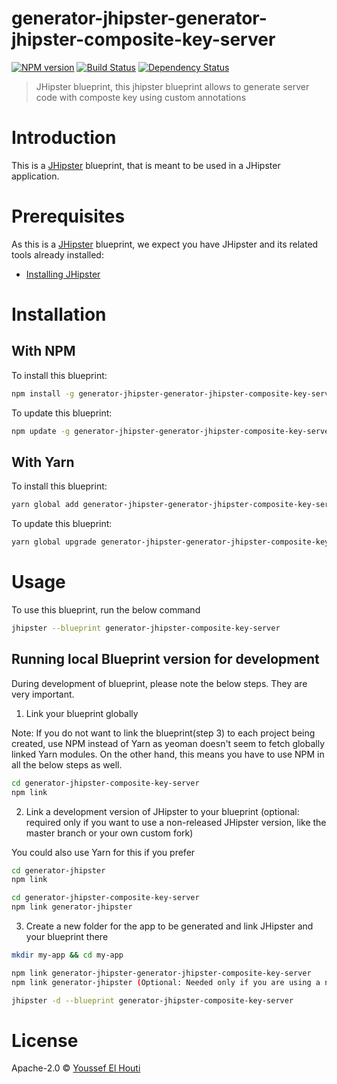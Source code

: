 # generator-jhipster-generator-jhipster-composite-key-server
[![NPM version][npm-image]][npm-url] [![Build Status][travis-image]][travis-url] [![Dependency Status][daviddm-image]][daviddm-url]
> JHipster blueprint, this jhipster blueprint allows to generate server code with composte key using custom annotations

# Introduction

This is a [JHipster](https://www.jhipster.tech/) blueprint, that is meant to be used in a JHipster application.

# Prerequisites

As this is a [JHipster](https://www.jhipster.tech/) blueprint, we expect you have JHipster and its related tools already installed:

- [Installing JHipster](https://www.jhipster.tech/installation/)

# Installation

## With NPM

To install this blueprint:

```bash
npm install -g generator-jhipster-generator-jhipster-composite-key-server
```

To update this blueprint:

```bash
npm update -g generator-jhipster-generator-jhipster-composite-key-server
```

## With Yarn

To install this blueprint:

```bash
yarn global add generator-jhipster-generator-jhipster-composite-key-server
```

To update this blueprint:

```bash
yarn global upgrade generator-jhipster-generator-jhipster-composite-key-server
```

# Usage

To use this blueprint, run the below command

```bash
jhipster --blueprint generator-jhipster-composite-key-server
```


## Running local Blueprint version for development

During development of blueprint, please note the below steps. They are very important.

1. Link your blueprint globally 

Note: If you do not want to link the blueprint(step 3) to each project being created, use NPM instead of Yarn as yeoman doesn't seem to fetch globally linked Yarn modules. On the other hand, this means you have to use NPM in all the below steps as well.

```bash
cd generator-jhipster-composite-key-server
npm link
```

2. Link a development version of JHipster to your blueprint (optional: required only if you want to use a non-released JHipster version, like the master branch or your own custom fork)

You could also use Yarn for this if you prefer

```bash
cd generator-jhipster
npm link

cd generator-jhipster-composite-key-server
npm link generator-jhipster
```

3. Create a new folder for the app to be generated and link JHipster and your blueprint there

```bash
mkdir my-app && cd my-app

npm link generator-jhipster-generator-jhipster-composite-key-server
npm link generator-jhipster (Optional: Needed only if you are using a non-released JHipster version)

jhipster -d --blueprint generator-jhipster-composite-key-server

```

# License

Apache-2.0 © [Youssef El Houti](https://elhouti.com)


[npm-image]: https://img.shields.io/npm/v/generator-jhipster-generator-jhipster-composite-key-server.svg
[npm-url]: https://npmjs.org/package/generator-jhipster-generator-jhipster-composite-key-server
[travis-image]: https://travis-ci.org/yelhouti/generator-jhipster-generator-jhipster-composite-key-server.svg?branch=master
[travis-url]: https://travis-ci.org/yelhouti/generator-jhipster-generator-jhipster-composite-key-server
[daviddm-image]: https://david-dm.org/yelhouti/generator-jhipster-generator-jhipster-composite-key-server.svg?theme=shields.io
[daviddm-url]: https://david-dm.org/yelhouti/generator-jhipster-generator-jhipster-composite-key-server
